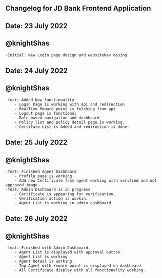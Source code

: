 ## Changelog for JD Bank Frontend Application

## Date: 23 July 2022 
## @knightShas
    -Initial: New Login page design and websiteNav desing

## Date: 24 July 2022 
## @knightShas
    -feat: Added New functionality 
        - Login Page is working with api and redirection
        - RealTime Reward point is fetching from api
        - Logout page is functional
        - Role based navigation and dashboard
        - Policy list and policy detail page is working.
        - Certifate List is Added and redirection is done.

## Date: 25 July 2022 
## @knightShas
    -feat: Finished Agent Dashboard
        - Profile page is working.
        - Add new Certificate from agent working with verified and not approved image.
    -feat: Admin Dashboard is in progress
        - Certificate is appearing for verification.
        - Verification action is workin.
        - Agent List is working in admin dashboard.

## Date: 26 July 2022 
## @knightShas
    -feat: Finished with Admin Dashboard.
        - Agent List is displayed with approval button.
        - Agent List is working
        - Agent Detail is working.
        - Top Agent with reward point is displayed on dashboard.
        - All Certificate display with all functionality working.